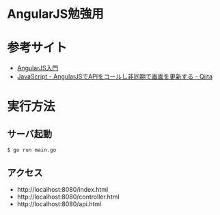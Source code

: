 # AngularJS勉強用

参考サイト
====================

- [AngularJS入門](http://www.tohoho-web.com/ex/angularjs.html)
- [JavaScript - AngularJSでAPIをコールし非同期で画面を更新する - Qiita](http://qiita.com/hkusu/items/93d12bd0b62dc8e60f4a)

実行方法
====================

## サーバ起動

```
$ go run main.go
```

## アクセス

- http://localhost:8080/index.html
- http://localhost:8080/controller.html
- http://localhost:8080/api.html
